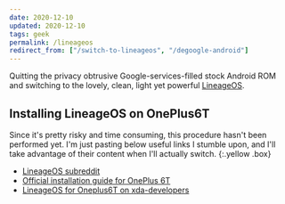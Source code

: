 ```yaml
---
date: 2020-12-10
updated: 2020-12-10
tags: geek
permalink: /lineageos
redirect_from: ["/switch-to-lineageos", "/degoogle-android"]
---
```

Quitting the privacy obtrusive Google-services-filled stock Android ROM and switching to the lovely, clean, light yet powerful [LineageOS][lineage].

## Installing LineageOS on OnePlus6T

Since it's pretty risky and time consuming, this procedure hasn't been performed yet. I'm just pasting below useful links I stumble upon, and I'll take advantage of their content when I'll actually switch.
{:.yellow .box}

- [LineageOS subreddit](https://www.reddit.com/r/LineageOS/ "LineageOS subreddit")
- [Official installation guide for OnePlus 6T](https://wiki.lineageos.org/devices/fajita/install "LineageOS official installation guide for OnePlus 6T")
- [LineageOS for Oneplus6T on xda-developers](https://forum.xda-developers.com/t/rom-official-fajita-10-lineageos-17-1.3967254/ "LineageOS for Oneplus6T on xda-developers")

[lineage]: https://lineageos.org "LineageOS official website"
